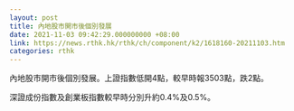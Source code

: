 ```yaml
---
layout: post
title: 內地股市開市後個別發展
date: 2021-11-03 09:42:29.000000000 +08:00
link: https://news.rthk.hk/rthk/ch/component/k2/1618160-20211103.htm
categories: rthk
---
```


內地股市開市後個別發展。上證指數低開4點，較早時報3503點，跌2點。

深證成份指數及創業板指數較早時分別升約0.4%及0.5%。
